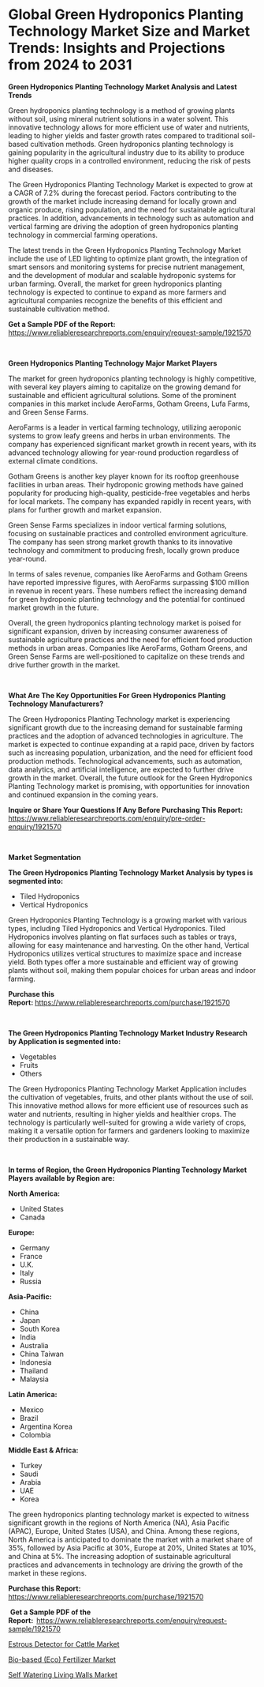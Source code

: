 <p><h1>Global Green Hydroponics Planting Technology Market Size and Market Trends: Insights and Projections from 2024 to 2031</h1></p><p><strong>Green Hydroponics Planting Technology Market Analysis and Latest Trends</strong></p>
<p><p>Green hydroponics planting technology is a method of growing plants without soil, using mineral nutrient solutions in a water solvent. This innovative technology allows for more efficient use of water and nutrients, leading to higher yields and faster growth rates compared to traditional soil-based cultivation methods. Green hydroponics planting technology is gaining popularity in the agricultural industry due to its ability to produce higher quality crops in a controlled environment, reducing the risk of pests and diseases.</p><p>The Green Hydroponics Planting Technology Market is expected to grow at a CAGR of 7.2% during the forecast period. Factors contributing to the growth of the market include increasing demand for locally grown and organic produce, rising population, and the need for sustainable agricultural practices. In addition, advancements in technology such as automation and vertical farming are driving the adoption of green hydroponics planting technology in commercial farming operations.</p><p>The latest trends in the Green Hydroponics Planting Technology Market include the use of LED lighting to optimize plant growth, the integration of smart sensors and monitoring systems for precise nutrient management, and the development of modular and scalable hydroponic systems for urban farming. Overall, the market for green hydroponics planting technology is expected to continue to expand as more farmers and agricultural companies recognize the benefits of this efficient and sustainable cultivation method.</p></p>
<p><strong>Get a Sample PDF of the Report:&nbsp;</strong> <a href="https://www.reliableresearchreports.com/enquiry/request-sample/1921570">https://www.reliableresearchreports.com/enquiry/request-sample/1921570</a></p>
<p>&nbsp;</p>
<p><strong>Green Hydroponics Planting Technology Major Market Players</strong></p>
<p><p>The market for green hydroponics planting technology is highly competitive, with several key players aiming to capitalize on the growing demand for sustainable and efficient agricultural solutions. Some of the prominent companies in this market include AeroFarms, Gotham Greens, Lufa Farms, and Green Sense Farms.</p><p>AeroFarms is a leader in vertical farming technology, utilizing aeroponic systems to grow leafy greens and herbs in urban environments. The company has experienced significant market growth in recent years, with its advanced technology allowing for year-round production regardless of external climate conditions.</p><p>Gotham Greens is another key player known for its rooftop greenhouse facilities in urban areas. Their hydroponic growing methods have gained popularity for producing high-quality, pesticide-free vegetables and herbs for local markets. The company has expanded rapidly in recent years, with plans for further growth and market expansion.</p><p>Green Sense Farms specializes in indoor vertical farming solutions, focusing on sustainable practices and controlled environment agriculture. The company has seen strong market growth thanks to its innovative technology and commitment to producing fresh, locally grown produce year-round.</p><p>In terms of sales revenue, companies like AeroFarms and Gotham Greens have reported impressive figures, with AeroFarms surpassing $100 million in revenue in recent years. These numbers reflect the increasing demand for green hydroponic planting technology and the potential for continued market growth in the future.</p><p>Overall, the green hydroponics planting technology market is poised for significant expansion, driven by increasing consumer awareness of sustainable agriculture practices and the need for efficient food production methods in urban areas. Companies like AeroFarms, Gotham Greens, and Green Sense Farms are well-positioned to capitalize on these trends and drive further growth in the market.</p></p>
<p>&nbsp;</p>
<p><strong>What Are The Key Opportunities For Green Hydroponics Planting Technology Manufacturers?</strong></p>
<p><p>The Green Hydroponics Planting Technology market is experiencing significant growth due to the increasing demand for sustainable farming practices and the adoption of advanced technologies in agriculture. The market is expected to continue expanding at a rapid pace, driven by factors such as increasing population, urbanization, and the need for efficient food production methods. Technological advancements, such as automation, data analytics, and artificial intelligence, are expected to further drive growth in the market. Overall, the future outlook for the Green Hydroponics Planting Technology market is promising, with opportunities for innovation and continued expansion in the coming years.</p></p>
<p><strong>Inquire or Share Your Questions If Any Before Purchasing This Report:</strong> <a href="https://www.reliableresearchreports.com/enquiry/pre-order-enquiry/1921570">https://www.reliableresearchreports.com/enquiry/pre-order-enquiry/1921570</a></p>
<p>&nbsp;</p>
<p><strong>Market Segmentation</strong></p>
<p><strong>The Green Hydroponics Planting Technology Market Analysis by types is segmented into:</strong></p>
<p><ul><li>Tiled Hydroponics</li><li>Vertical Hydroponics</li></ul></p>
<p><p>Green Hydroponics Planting Technology is a growing market with various types, including Tiled Hydroponics and Vertical Hydroponics. Tiled Hydroponics involves planting on flat surfaces such as tables or trays, allowing for easy maintenance and harvesting. On the other hand, Vertical Hydroponics utilizes vertical structures to maximize space and increase yield. Both types offer a more sustainable and efficient way of growing plants without soil, making them popular choices for urban areas and indoor farming.</p></p>
<p><strong>Purchase this Report:&nbsp;</strong><a href="https://www.reliableresearchreports.com/purchase/1921570">https://www.reliableresearchreports.com/purchase/1921570</a></p>
<p>&nbsp;</p>
<p><strong>The Green Hydroponics Planting Technology Market Industry Research by Application is segmented into:</strong></p>
<p><ul><li>Vegetables</li><li>Fruits</li><li>Others</li></ul></p>
<p><p>The Green Hydroponics Planting Technology Market Application includes the cultivation of vegetables, fruits, and other plants without the use of soil. This innovative method allows for more efficient use of resources such as water and nutrients, resulting in higher yields and healthier crops. The technology is particularly well-suited for growing a wide variety of crops, making it a versatile option for farmers and gardeners looking to maximize their production in a sustainable way.</p></p>
<p>&nbsp;</p>
<p><strong>In terms of Region, the Green Hydroponics Planting Technology Market Players available by Region are:</strong></p>
<p>
    <p> <strong> North America: </strong>
        <ul>
            <li>United States</li>
            <li>Canada</li>
        </ul>
        </p> 
    <p> <strong> Europe: </strong>
        <ul>
            <li>Germany</li>
            <li>France</li>
            <li>U.K.</li>
            <li>Italy</li>
            <li>Russia</li>
        </ul>
        </p> 
    <p> <strong> Asia-Pacific: </strong>
        <ul>
            <li>China</li>
            <li>Japan</li>
            <li>South Korea</li>
            <li>India</li>
            <li>Australia</li>
            <li>China Taiwan</li>
            <li>Indonesia</li>
            <li>Thailand</li>
            <li>Malaysia</li>
        </ul>
        </p> 
    <p> <strong> Latin America: </strong>
        <ul>
            <li>Mexico</li>
            <li>Brazil</li>
            <li>Argentina Korea</li>
            <li>Colombia</li>
        </ul>
        </p> 
    <p> <strong> Middle East & Africa: </strong>
        <ul>
            <li>Turkey</li>
            <li>Saudi</li>
            <li>Arabia</li>
            <li>UAE</li>
            <li>Korea</li>
        </ul>
    </p>
    </p>
<p><p>The green hydroponics planting technology market is expected to witness significant growth in the regions of North America (NA), Asia Pacific (APAC), Europe, United States (USA), and China. Among these regions, North America is anticipated to dominate the market with a market share of 35%, followed by Asia Pacific at 30%, Europe at 20%, United States at 10%, and China at 5%. The increasing adoption of sustainable agricultural practices and advancements in technology are driving the growth of the market in these regions.</p></p>
<p><strong>Purchase this Report: </strong><a href="https://www.reliableresearchreports.com/purchase/1921570">https://www.reliableresearchreports.com/purchase/1921570</a></p>
<p>&nbsp;<strong>Get a Sample PDF of the Report:&nbsp;&nbsp;</strong><a href="https://www.reliableresearchreports.com/enquiry/request-sample/1921570">https://www.reliableresearchreports.com/enquiry/request-sample/1921570</a></p>
<p><strong></strong></p>
<p><p><a href="https://github.com/kufem1/Market-Research-Report-List-1/blob/main/estrous-detector-for-cattle-market.md">Estrous Detector for Cattle Market</a></p><p><a href="https://github.com/kosella/Market-Research-Report-List-2/blob/main/bio-based-eco-fertilizer-market.md">Bio-based (Eco) Fertilizer Market</a></p><p><a href="https://github.com/singletonthaxterkelliehr2df/Market-Research-Report-List-1/blob/main/self-watering-living-walls-market.md">Self Watering Living Walls Market</a></p></p>